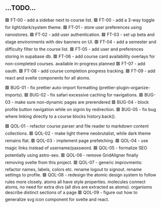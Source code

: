 ...TODO...
----------
  🟩 FT-00 - add a sidebar next to course list.
  🟩 FT-00 - add a 3-way toggle for light/dark/system theme.
  🟩 FT-01 - store user preferences using nanostores.
  🟩 FT-02 - add user authentication.
  🟩 FT-03 - set up beta and stage environments with dev banners on UI.
  🟥 FT-04 - add a semester and difficulty filter to the course list.
  🟥 FT-05 - add user and preferences storing in supabase db.
  🟥 FT-06 - add course card availability overlays for non-completed courses.
    available
    in-progress
    planned
  🟥 FT-07 - add oauth.
  🟥 FT-08 - add course completion progress tracking.
  🟩 FT-09 - add react and svelte components for all atoms.

  🟩 BUG-01 - fix prettier auto-import formatting (prettier-plugin-organize-imports).
  🟥 BUG-02 - fix safari excessive caching for navigations.
  🟥 BUG-03 - make sure non-dynamic pages are prerendered
  🟥 BUG-04 - block profile button navigation while on signin by redirection.
  🟥 BUG-05 - fix bug where linking directly to a course blocks history.back().

  🟩 QOL-01 - refactor course parser and file reader to markdown content collections.
  🟥 QOL-02 - make light theme neobrutalist, while dark theme remains flat.
  🟥 QOL-03 - implement page prefetching.
  🟩 QOL-04 - use magic links instead of username/password.
  🟩 QOL-05 - formalize SEO potentially using astro-seo.
  🟥 QOL-06 - remove GridAligner finally removing svelte from this project.
  🟥 QOL-07 - generic improvments: refactor names, labels, colors etc.
    rename logout to signout.
    rename settings to profile.
  🟩 QOL-08 - redesign the atomic design system to follow rules more closely.
    atoms all have style properties.
    molecules connect atoms, no need for extra divs (all divs are extracted as atoms).
    organisms describe distinct sections of a page 
  🟥 QOL-09 - figure out how to generalize svg icon component for svelte and react.
